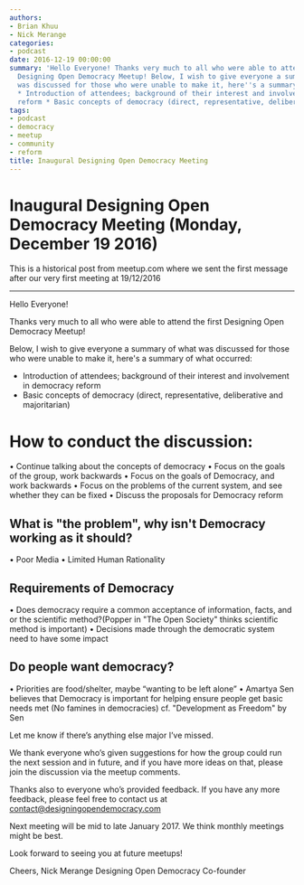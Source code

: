 ```yaml
---
authors:
- Brian Khuu
- Nick Merange
categories:
- podcast
date: 2016-12-19 00:00:00
summary: 'Hello Everyone! Thanks very much to all who were able to attend the first
  Designing Open Democracy Meetup! Below, I wish to give everyone a summary of what
  was discussed for those who were unable to make it, here''s a summary of what occurred:
  * Introduction of attendees; background of their interest and involvement in democracy
  reform * Basic concepts of democracy (direct, representative, deliberative and majoritarian)'
tags:
- podcast
- democracy
- meetup
- community
- reform
title: Inaugural Designing Open Democracy Meeting
---
```


# Inaugural Designing Open Democracy Meeting (Monday, December 19 2016)

This is a historical post from meetup.com where we sent the first message after our very first meeting at 19/12/2016

------------------

Hello Everyone!

Thanks very much to all who were able to attend the first Designing Open Democracy Meetup!

Below, I wish to give everyone a summary of what was discussed for those who were unable to make it, here's a summary of what occurred:

* Introduction of attendees; background of their interest and involvement in democracy reform
* Basic concepts of democracy (direct, representative, deliberative and majoritarian)

<!-- more -->

# How to conduct the discussion:

• Continue talking about the concepts of democracy
• Focus on the goals of the group, work backwards
• Focus on the goals of Democracy, and work backwards
• Focus on the problems of the current system, and see whether they can be fixed
• Discuss the proposals for Democracy reform

## What is "the problem", why isn't Democracy working as it should?
• Poor Media
• Limited Human Rationality

## Requirements of Democracy
• Does democracy require a common acceptance of information, facts, and or the scientific method?(Popper in "The Open Society" thinks scientific method is important)
• Decisions made through the democratic system need to have some impact

## Do people want democracy?
• Priorities are food/shelter, maybe “wanting to be left alone” 
• Amartya Sen believes that Democracy is important for helping ensure people get basic needs met (No famines in democracies) cf. "Development as Freedom" by Sen

Let me know if there’s anything else major I’ve missed.

We thank everyone who’s given suggestions for how the group could run the next session and in future, and if you have more ideas on that, please join the discussion via the meetup comments.

Thanks also to everyone who’s provided feedback. If you have any more feedback, please feel free to contact us at contact@designingopendemocracy.com

Next meeting will be mid to late January 2017. We think monthly meetings might be best.

Look forward to seeing you at future meetups!

Cheers,
Nick Merange
Designing Open Democracy Co-founder